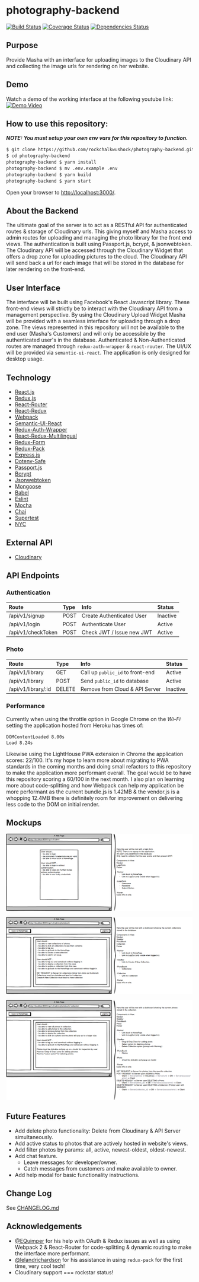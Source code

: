 # photography-backend

[![Build Status](https://travis-ci.org/rockchalkwushock/photography-backend.svg?branch=refactor)](https://travis-ci.org/rockchalkwushock/photography-backend?branch=refactor)
[![Coverage Status](https://coveralls.io/repos/github/rockchalkwushock/photography-backend/badge.svg?branch=refactor)](https://coveralls.io/github/rockchalkwushock/photography-backend?branch=refactor)
[![Dependencies Status](https://david-dm.org/rockchalkwushock/photography-backend.svg?branch=refactor)](https://david-dm.org/rockchalkwushock/photography-backend.svg?branch=master)

## Purpose
Provide Masha with an interface for uploading images to the Cloudinary API and collecting the image urls for rendering on her website.

## Demo
Watch a demo of the working interface at the following youtube link:
[![Demo Video](http://img.youtube.com/vi/3XH3yslyCRI/0.jpg)](https://www.youtube.com/watch?v=3XH3yslyCRI)

## How to use this repository:

***NOTE: You must setup your own env vars for this repository to function.***

```bash
$ git clone https://github.com/rockchalkwushock/photography-backend.git
$ cd photography-backend
photography-backend $ yarn install
photography-backend $ mv .env.example .env
photography-backend $ yarn build
photography-backend $ yarn start
```
Open your browser to [http://localhost:3000/](http://localhost:3000/).

## About the Backend
The ultimate goal of the server is to act as a RESTful API for authenticated routes & storage of Cloudinary urls. This giving myself and Masha access to admin routes for uploading and managing the photo library for the front end views. The authentication is built using Passport.js, bcrypt, & jsonwebtoken. The Cloudinary API will be accessed through the Cloudinary Widget that offers a drop zone for uploading pictures to the cloud. The Cloudinary API will send back a url for each image that will be stored in the database for later rendering on the front-end.

## User Interface
The interface will be built using Facebook's React Javascript library. These front-end views will strictly be to interact with the Cloudinary API from a management perspective. By using the Cloudinary Upload Widget Masha will be provided with a seamless interface for uploading through a drop zone. The views represented in this repository will not be available to the end user (Masha's Customers) and will only be accessible by the authenticated user's in the database. Authenticated & Non-Authenticated routes are managed through `redux-auth-wrapper` & `react-router`. The UI/UX will be provided via `semantic-ui-react`. The application is only designed for desktop usage.

## Technology
- [React.js](https://facebook.github.io/react/)
- [Redux.js](http://redux.js.org)
- [React-Router](https://github.com/ReactTraining/react-router)
- [React-Redux](https://github.com/reactjs/react-redux)
- [Webpack](https://webpack.js.org)
- [Semantic-UI-React](http://react.semantic-ui.com/introduction)
- [Redux-Auth-Wrapper](https://github.com/mjrussell/redux-auth-wrapper)
- [React-Redux-Multilingual](https://github.com/rmdort/react-redux-multilingual)
- [Redux-Form](https://github.com/erikras/redux-form/)
- [Redux-Pack](https://github.com/lelandrichardson/redux-pack)
- [Express.js](https://expressjs.com)
- [Dotenv-Safe](https://github.com/rolodato/dotenv-safe)
- [Passport.js](http://passportjs.org)
- [Bcrypt](https://github.com/kelektiv/node.bcrypt.js)
- [Jsonwebtoken](https://github.com/auth0/node-jsonwebtoken)
- [Mongoose](http://mongoosejs.com)
- [Babel](http://babeljs.io)
- [Eslint](http://eslint.org)
- [Mocha](https://mochajs.org)
- [Chai](http://chaijs.com)
- [Supertest](https://github.com/visionmedia/supertest)
- [NYC](https://github.com/istanbuljs/nyc)

## External API
- [Cloudinary](http://cloudinary.com)

## API Endpoints

### Authentication
| Route | Type | Info | Status
| :-------------| :------------- | :---- | :----- |
| /api/v1/signup | POST | Create Authenticated User | Inactive
| /api/v1/login | POST | Authenticate User | Active
| /api/v1/checkToken | POST | Check JWT / Issue new JWT | Active


### Photo
| Route | Type | Info | Status
| :-------------| :------------- | :---- | :----- |
| /api/v1/library | GET | Call up `public_id` to front-end | Active
| /api/v1/library | POST | Send `public_id` to database | Active
| /api/v1/library/:id | DELETE | Remove from Cloud & API Server | Inactive


### Performance
Currently when using the throttle option in Google Chrome on the *Wi-Fi* setting the application hosted from Heroku has times of:
```plaintext
DOMContentLoaded 8.00s
Load 8.24s
```
Likewise using the LightHouse PWA extension in Chrome the application scores: 22/100.
It's my hope to learn more about migrating to PWA standards in the coming months and doing small refactors to this repository to make the application more performant overall. The goal would be to have this repository scoring a 60/100 in the next month. I also plan on learning more about code-splitting and how Webpack can help my application be more performant as the current bundle.js is 1.42MB & the vendor.js is a whopping 12.4MB there is definitely room for improvement on delivering less code to the DOM on initial render.

## Mockups
![Admin View #1](https://github.com/rockchalkwushock/photography-backend/blob/master/mockups/_admin.png "Admin View 1")

![Admin View #2](https://github.com/rockchalkwushock/photography-backend/blob/master/mockups/_admin_photobooth.png "Admin View 2")

![Admin View #3](https://github.com/rockchalkwushock/photography-backend/blob/master/mockups/_admin_photobooth__collection.png "Admin View 3")


## Future Features

- Add delete photo functionality: Delete from Cloudinary & API Server simultaneously.
- Add active status to photos that are actively hosted in website's views.
- Add filter photos by params: all, active, newest-oldest, oldest-newest.
- Add chat feature.
  * Leave messages for developer/owner.
  * Catch messages from customers and make available to owner.
- Add help modal for basic functionality instructions.

## Change Log
See [CHANGELOG.md](https://github.com/rockchalkwushock/photography-backend/blob/refactor/CHANGELOG.md)

## Acknowledgements

- [@EQuimper](https://github.com/EQuimper) for his help with OAuth & Redux issues as well as using Webpack 2 & React-Router for code-splitting & dynamic routing to make the interface more performant.
- [@lelandrichardson](https://github.com/lelandrichardson) for his assistance in using `redux-pack` for the first time, very cool tech!
- Cloudinary support === rockstar status!
